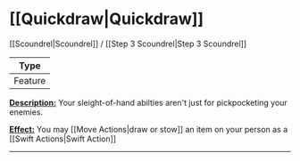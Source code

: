 # [[Quickdraw|Quickdraw]]
[[Scoundrel|Scoundrel]] / [[Step 3 Scoundrel|Step 3 Scoundrel]]

| Type | 
| --- |
| Feature | 

<u>**Description:**</u> Your sleight-of-hand abilties aren't just for pickpocketing your enemies.

<u>**Effect:**</u> You may [[Move Actions|draw or stow]] an item on your person as a [[Swift Actions|Swift Action]]


---
